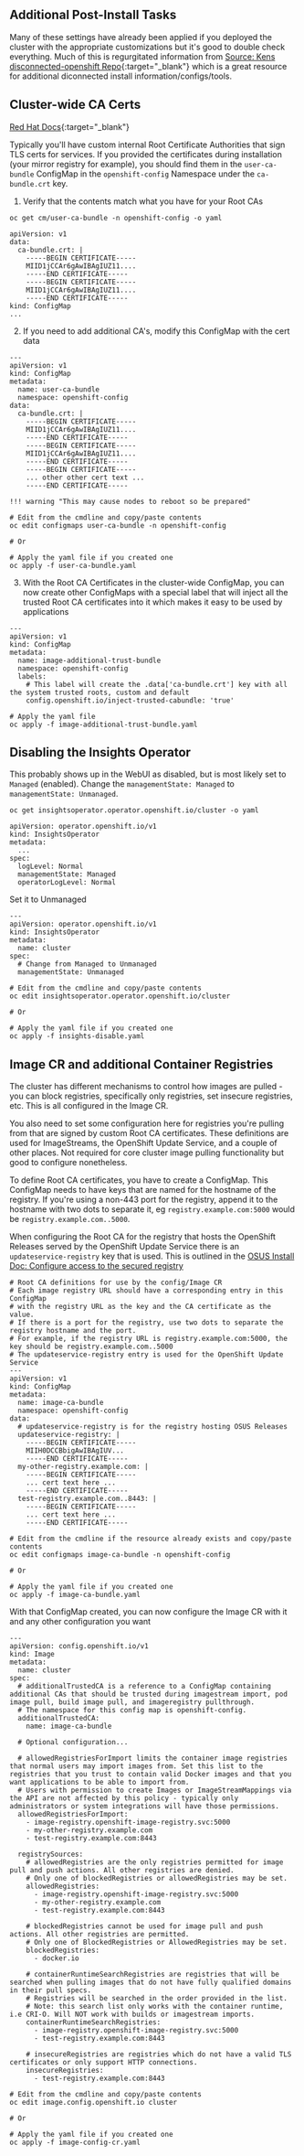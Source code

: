 ## Additional Post-Install Tasks

Many of these settings have already been applied if you deployed the cluster with the appropriate customizations but it's good to double check everything. Much of this is regurgitated information from [Source: Kens disconnected-openshift Repo](https://github.com/kenmoini/disconnected-openshift/blob/main/post-install-config/README.md#post-installation-cluster-configuration){:target="_blank"} which is a great resource for additional diconnected install information/configs/tools.

## Cluster-wide CA Certs

[Red Hat Docs](https://docs.redhat.com/en/documentation/openshift_container_platform/4.18/html/security_and_compliance/configuring-certificates#ca-bundle-understanding_updating-ca-bundle){:target="_blank"}

Typically you'll have custom internal Root Certificate Authorities that sign TLS certs for services. If you provided the certificates during installation (your mirror registry for example), you should find them in the `user-ca-bundle` ConfigMap in the `openshift-config` Namespace under the `ca-bundle.crt` key. 

1. Verify that the contents match what you have for your Root CAs
```{ .bash }
oc get cm/user-ca-bundle -n openshift-config -o yaml
```
```{ . .no-copy title="Example Output" }
apiVersion: v1
data:
  ca-bundle.crt: |
    -----BEGIN CERTIFICATE-----
    MIID1jCCAr6gAwIBAgIUZ11....
    -----END CERTIFICATE-----
    -----BEGIN CERTIFICATE-----
    MIID1jCCAr6gAwIBAgIUZ11....
    -----END CERTIFICATE-----
kind: ConfigMap
...
```

2. If you need to add additional CA's, modify this ConfigMap with the cert data
```{ .yaml title="user-ca-bundle.yaml" }
---
apiVersion: v1
kind: ConfigMap
metadata:
  name: user-ca-bundle
  namespace: openshift-config
data:
  ca-bundle.crt: |
    -----BEGIN CERTIFICATE-----
    MIID1jCCAr6gAwIBAgIUZ11....
    -----END CERTIFICATE-----
    -----BEGIN CERTIFICATE-----
    MIID1jCCAr6gAwIBAgIUZ11....
    -----END CERTIFICATE-----
    -----BEGIN CERTIFICATE-----
    ... other other cert text ...
    -----END CERTIFICATE-----
```

    !!! warning "This may cause nodes to reboot so be prepared"
```{ .bash }
# Edit from the cmdline and copy/paste contents
oc edit configmaps user-ca-bundle -n openshift-config

# Or

# Apply the yaml file if you created one
oc apply -f user-ca-bundle.yaml
```

3. With the Root CA Certificates in the cluster-wide ConfigMap, you can now create other ConfigMaps with a special label that will inject all the trusted Root CA certificates into it which makes it easy to be used by applications
```{ .yaml title="image-additional-trust-bundle.yaml" }
---
apiVersion: v1
kind: ConfigMap
metadata:
  name: image-additional-trust-bundle
  namespace: openshift-config
  labels:
    # This label will create the .data['ca-bundle.crt'] key with all the system trusted roots, custom and default
    config.openshift.io/inject-trusted-cabundle: 'true'
```
```{ .bash }
# Apply the yaml file
oc apply -f image-additional-trust-bundle.yaml
```

## Disabling the Insights Operator
This probably shows up in the WebUI as disabled, but is most likely set to `Managed` (enabled). Change the `managementState: Managed` to `managementState: Unmanaged`.

```{ .bash }
oc get insightsoperator.operator.openshift.io/cluster -o yaml
```
```{ .yaml .no-copy hl_lines="7" }
apiVersion: operator.openshift.io/v1
kind: InsightsOperator
metadata:
  ...
spec:
  logLevel: Normal
  managementState: Managed
  operatorLogLevel: Normal
```

Set it to Unmanaged
```{ .yaml .no-copy title="insights-disable.yaml" }
---
apiVersion: operator.openshift.io/v1
kind: InsightsOperator
metadata:
  name: cluster
spec:
  # Change from Managed to Unmanaged
  managementState: Unmanaged
```
```{ .bash }
# Edit from the cmdline and copy/paste contents
oc edit insightsoperator.operator.openshift.io/cluster

# Or

# Apply the yaml file if you created one
oc apply -f insights-disable.yaml
```

## Image CR and additional Container Registries

The cluster has different mechanisms to control how images are pulled - you can block registries, specifically only registries, set insecure registries, etc. This is all configured in the Image CR.

You also need to set some configuration here for registries you're pulling from that are signed by custom Root CA certificates. These definitions are used for ImageStreams, the OpenShift Update Service, and a couple of other places. Not required for core cluster image pulling functionality but good to configure nonetheless.

To define Root CA certificates, you have to create a ConfigMap. This ConfigMap needs to have keys that are named for the hostname of the registry. If you're using a non-443 port for the registry, append it to the hostname with two dots to separate it, eg `registry.example.com:5000` would be `registry.example.com..5000`.

When configuring the Root CA for the registry that hosts the OpenShift Releases served by the OpenShift Update Service there is an `updateservice-registry` key that is used. This is outlined in the [OSUS Install Doc: Configure access to the secured registry](./osus.md)

```{ .yaml title="image-ca-bundle.yaml" }
# Root CA definitions for use by the config/Image CR
# Each image registry URL should have a corresponding entry in this ConfigMap
# with the registry URL as the key and the CA certificate as the value.
# If there is a port for the registry, use two dots to separate the registry hostname and the port.
# For example, if the registry URL is registry.example.com:5000, the key should be registry.example.com..5000
# The updateservice-registry entry is used for the OpenShift Update Service
---
apiVersion: v1
kind: ConfigMap
metadata:
  name: image-ca-bundle
  namespace: openshift-config
data:
  # updateservice-registry is for the registry hosting OSUS Releases
  updateservice-registry: |
    -----BEGIN CERTIFICATE-----
    MIIH0DCCBbigAwIBAgIUV...
    -----END CERTIFICATE-----
  my-other-registry.example.com: |
    -----BEGIN CERTIFICATE-----
    ... cert text here ...
    -----END CERTIFICATE-----
  test-registry.example.com..8443: |
    -----BEGIN CERTIFICATE-----
    ... cert text here ...
    -----END CERTIFICATE-----
```
```{ .bash }
# Edit from the cmdline if the resource already exists and copy/paste contents
oc edit configmaps image-ca-bundle -n openshift-config

# Or

# Apply the yaml file if you created one
oc apply -f image-ca-bundle.yaml
```


With that ConfigMap created, you can now configure the Image CR with it and any other configuration you want

```{ .yaml title="image-config-cr.yaml" }
---
apiVersion: config.openshift.io/v1
kind: Image
metadata:
  name: cluster
spec:
  # additionalTrustedCA is a reference to a ConfigMap containing additional CAs that should be trusted during imagestream import, pod image pull, build image pull, and imageregistry pullthrough.
  # The namespace for this config map is openshift-config.
  additionalTrustedCA:
    name: image-ca-bundle
  
  # Optional configuration...

  # allowedRegistriesForImport limits the container image registries that normal users may import images from. Set this list to the registries that you trust to contain valid Docker images and that you want applications to be able to import from.
  # Users with permission to create Images or ImageStreamMappings via the API are not affected by this policy - typically only administrators or system integrations will have those permissions.
  allowedRegistriesForImport:
    - image-registry.openshift-image-registry.svc:5000
    - my-other-registry.example.com
    - test-registry.example.com:8443

  registrySources:
    # allowedRegistries are the only registries permitted for image pull and push actions. All other registries are denied. 
    # Only one of blockedRegistries or allowedRegistries may be set.
    allowedRegistries:
      - image-registry.openshift-image-registry.svc:5000
      - my-other-registry.example.com
      - test-registry.example.com:8443

    # blockedRegistries cannot be used for image pull and push actions. All other registries are permitted. 
    # Only one of BlockedRegistries or AllowedRegistries may be set.
    blockedRegistries:
      - docker.io

    # containerRuntimeSearchRegistries are registries that will be searched when pulling images that do not have fully qualified domains in their pull specs.
    # Registries will be searched in the order provided in the list.
    # Note: this search list only works with the container runtime, i.e CRI-O. Will NOT work with builds or imagestream imports.
    containerRuntimeSearchRegistries:
      - image-registry.openshift-image-registry.svc:5000
      - test-registry.example.com:8443

    # insecureRegistries are registries which do not have a valid TLS certificates or only support HTTP connections.
    insecureRegistries:
      - test-registry.example.com:8443
```

```{ .bash }
# Edit from the cmdline and copy/paste contents
oc edit image.config.openshift.io cluster

# Or

# Apply the yaml file if you created one
oc apply -f image-config-cr.yaml
```